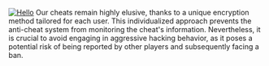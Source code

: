 [![Hello](https://i.ibb.co/99Q6T5b/6236wetg.jpg)](https://discord.gg/yd6zyGg92N)
Our cheats remain highly elusive, thanks to a unique encryption method tailored for each user. This individualized approach prevents the anti-cheat system from monitoring the cheat's information. Nevertheless, it is crucial to avoid engaging in aggressive hacking behavior, as it poses a potential risk of being reported by other players and subsequently facing a ban.
